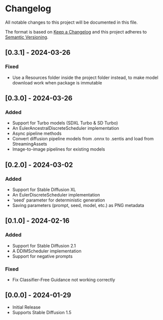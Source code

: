 # Changelog

All notable changes to this project will be documented in this file.

The format is based on [Keep a Changelog](http://keepachangelog.com/en/1.0.0/)
and this project adheres to [Semantic Versioning](http://semver.org/spec/v2.0.0.html).

## [0.3.1] - 2024-03-26

### Fixed

- Use a Resources folder inside the project folder instead, to make model download work when package is immutable

## [0.3.0] - 2024-03-26

### Added

- Support for Turbo models (SDXL Turbo & SD Turbo)
- An EulerAncestralDiscreteScheduler implementation
- Async pipeline methods
- Convert diffusion pipeline models from .onnx to .sentis and load from StreamingAssets
- Image-to-image pipelines for existing models

## [0.2.0] - 2024-03-02

### Added

- Support for Stable Diffusion XL
- An EulerDiscreteScheduler implementation
- 'seed' parameter for deterministic generation
- Saving parameters (prompt, seed, model, etc.) as PNG metadata

## [0.1.0] - 2024-02-16

### Added

- Support for Stable Diffusion 2.1
- A DDIMScheduler implementation
- Support for negative prompts

### Fixed

- Fix Classifier-Free Guidance not working correctly

## [0.0.0] - 2024-01-29

- Initial Release
- Supports Stable Diffusion 1.5